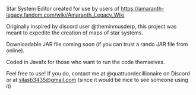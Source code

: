 Star System Editor created for use by users of https://amaranth-legacy.fandom.com/wiki/Amaranth_Legacy_Wiki

Originally inspired by discord user @theminmusderp, this project was meant to expedite the creation of maps of star systems.

Downloadable JAR file coming soon (if you can trust a rando JAR file from online).

Coded in Javafx for those who want to run the code themselves.

Feel free to use! If you do, contact me at @quattuordecillionaire on Discord or at silasb3435@gmail.com (since it would be nice to see someone using it)
